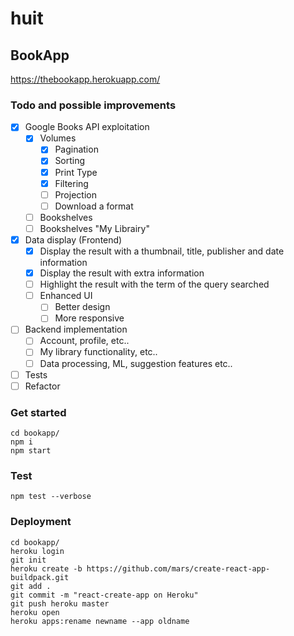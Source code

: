# huit

## BookApp

https://thebookapp.herokuapp.com/

### Todo and possible improvements

- [x] Google Books API exploitation
    - [x] Volumes
        - [x] Pagination
        - [x] Sorting
        - [x] Print Type
        - [x] Filtering
        - [ ] Projection
        - [ ] Download a format
    - [ ] Bookshelves
    - [ ] Bookshelves "My Librairy"
- [x] Data display (Frontend)
    - [x] Display the result with a thumbnail, title, publisher and date information
    - [x] Display the result with extra information
    - [ ] Highlight the result with the term of the query searched
    - [ ] Enhanced UI
        - [ ] Better design
        - [ ] More responsive
- [ ] Backend implementation
    - [ ] Account, profile, etc..
    - [ ] My library functionality, etc..
    - [ ] Data processing, ML, suggestion features etc..
- [ ] Tests
- [ ] Refactor

### Get started

```
cd bookapp/
npm i
npm start
```
### Test

```
npm test --verbose
```

### Deployment

```
cd bookapp/
heroku login
git init
heroku create -b https://github.com/mars/create-react-app-buildpack.git
git add .
git commit -m "react-create-app on Heroku"
git push heroku master
heroku open
heroku apps:rename newname --app oldname
```